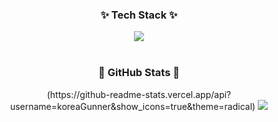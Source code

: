 <!-- ## Hi there 👋 -->
<h3 align="center">✨ Tech Stack ✨</h3>
<div align="center">
  <img src="https://github-readme-stats.vercel.app/api/top-langs/?username=koreaGunner&layout=compact">
</div>

<br>


<h3 align="center">🌱 GitHub Stats 🌱</h3>
<div align="center">
  (https://github-readme-stats.vercel.app/api?username=koreaGunner&show_icons=true&theme=radical)
  <img src="https://github-readme-stats.vercel.app/api?username=koreaGunner&show_icons=true&theme=radical">
</div>



<!--
**koreaGunner/koreaGunner** is a ✨ _special_ ✨ repository because its `README.md` (this file) appears on your GitHub profile.

Here are some ideas to get you started:

- 🔭 I’m currently working on ...
- 🌱 I’m currently learning ...
- 👯 I’m looking to collaborate on ...
- 🤔 I’m looking for help with ...
- 💬 Ask me about ...
- 📫 How to reach me: ...
- 😄 Pronouns: ...
- ⚡ Fun fact: ...
-->
